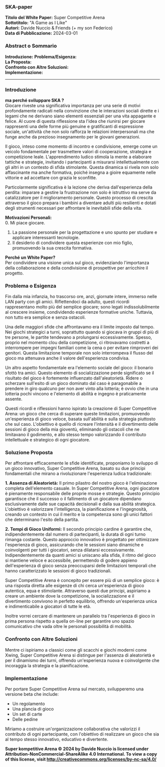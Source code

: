 ### SKA-paper

**Titolo del White Paper:** Super Competitive Arena  
**Sottotitolo:** "A Game as I Like"  
**Autori:** Davide Nuccio & Friends (+ my son Federico)  
**Data di Pubblicazione:** 2024-03-01  

### Abstract o Sommario

**Introduzione:** 
**Problema/Esigenza:**   
**La Proposta:**  
**Confronto con Altre Soluzioni:**  
**Implementazione:** 

---

### Introduzione

**ma perché sviluppare SKA ?**  
Giocare riveste una significativa importanza per una serie di motivi profondamente radicati nella convinzione che le interazioni sociali dirette e i legami che ne derivano siano elementi essenziali per una vita appagante e felice. Al cuore di questa riflessione sta l'idea che riunirsi per giocare rappresenti una delle forme più genuine e gratificanti di espressione sociale, un'attività che non solo rafforza le relazioni interpersonali ma che funge anche da prezioso insegnamento per le giovani generazioni.

Il gioco, inteso come momento di incontro e condivisione, emerge come un veicolo fondamentale per trasmettere valori di cooperazione, strategia e competizione leale. L'apprendimento ludico stimola la mente a elaborare tattiche e strategie, invitando i partecipanti a misurarsi intellettualmente con gli altri in un contesto di sfida stimolante. Questa dinamica si rivela non solo affascinante ma anche formativa, poiché insegna a gioire equamente nelle vittorie e ad accettare con grazia le sconfitte.

Particolarmente significativa è la lezione che deriva dall'esperienza della perdita: imparare a gestire la frustrazione non solo è istruttivo ma serve da catalizzatore per il miglioramento personale. Questo processo di crescita attraverso il gioco prepara i bambini a diventare adulti più resilienti e dotati degli strumenti necessari per affrontare le inevitabili sfide della vita.

**Motivazioni Personali:**  
0. Mi piace giocare.  
1. La passione personale per la progettazione e uno spunto per studiare e applicare interessanti tecnologie.  
2. Il desiderio di condividere questa esperienze con mio figlio, promuovendo la sua crescita formativa.

**Perché un White Paper?**  
Per condividere una visione unica sul gioco, evidenziando l'importanza della collaborazione e della condivisione di prospettive per arricchire il progetto.

### Problema o Esigenza

Fin dalla mia infanzia, ho trascorso ore, anzi, giornate intere, immerso nelle LAN party con gli amici. Riflettendoci da adulto, questi ricordi rappresentano molto più del semplice giocare; sono legati indissolubilmente al crescere insieme, condividendo esperienze formative uniche. Tuttavia, non tutto era semplice e senza ostacoli.

Una delle maggiori sfide che affrontavamo era il limite imposto dal tempo. Nei giochi strategici a turni, soprattutto quando si giocava in gruppi di più di tre persone, le partite tendevano a prolungarsi eccessivamente. Spesso, proprio nel momento clou della competizione, ci ritrovavamo costretti a interrompere per impegni familiari come la cena o per evitare rimproveri dei genitori. Questa limitazione temporale non solo interrompeva il flusso del gioco ma attenuava anche il valore dell'esperienza condivisa.

Un altro aspetto fondamentale era l'elemento sociale del gioco: il bonario sfottò tra amici. Questo elemento di socializzazione perde significato se il risultato del gioco è fortemente influenzato dall'aleatorietà. Ridere o scherzare sull'esito di un gioco dominato dal caso è paragonabile a prendere in giro qualcuno per non aver vinto alla lotteria; è ovvio che in una lotteria pochi vincono e l'elemento di abilità e ingegno è praticamente assente. 

Questi ricordi e riflessioni hanno ispirato la creazione di Super Competitive Arena: un gioco che cerca di superare queste limitazioni, promuovendo un'esperienza di gioco veloce, basata sull'abilità e sulla strategia piuttosto che sul caso. L'obiettivo è quello di ricreare l'intensità e il divertimento delle sessioni di gioco della mia gioventù, eliminando gli ostacoli che ne limitavano il godimento, e allo stesso tempo valorizzando il contributo intellettuale e strategico di ogni giocatore.

### Soluzione Proposta
Per affrontare efficacemente le sfide identificate, proponiamo lo sviluppo di un gioco innovativo, Super Competitive Arena, basato su due principi fondamentali che mirano a rivoluzionare l'esperienza ludica tradizionale:

**1. Assenza di Aleatorietà:** Il primo pilastro del nostro gioco è l'eliminazione completa dell'elemento casuale. In Super Competitive Arena, ogni giocatore è pienamente responsabile delle proprie mosse e strategie. Questo principio garantisce che il successo o il fallimento di un giocatore dipendano esclusivamente dalle sue capacità decisionali e dalla sua abilità strategica. L'obiettivo è valorizzare l'intelligenza, la pianificazione e l'ingegnosità, creando un contesto in cui il merito e la competenza sono gli unici fattori che determinano l'esito della partita.

**2. Tempi di Gioco Uniformi:** Il secondo principio cardine è garantire che, indipendentemente dal numero di partecipanti, la durata di ogni turno rimanga costante. Questo approccio innovativo è progettato per ottimizzare l'esperienza di gioco, assicurando che le sessioni siano dinamiche e coinvolgenti per tutti i giocatori, senza dilatarsi eccessivamente. Indipendentemente da quanti amici si uniscano alla sfida, il ritmo del gioco si mantiene veloce e accessibile, permettendo di godere appieno dell'esperienza di gioco senza preoccuparsi delle limitazioni temporali che hanno caratterizzato le sessioni di gioco tradizionali.

Super Competitive Arena è concepito per essere più di un semplice gioco: è una risposta diretta alle esigenze di chi cerca un'esperienza di gioco autentica, equa e stimolante. Attraverso questi due principi, aspiriamo a creare un ambiente dove la competizione, la socializzazione e il divertimento convivono in perfetto equilibrio, offrendo un'esperienza unica e indimenticabile a giocatori di tutte le età.

Inoltre vorrei cercare di mantenere un parallelo tra l'esperienza di gioco in prima persona rispetto a quella on-line per garantire uno spazio comunicativo che vada oltre le personali possibilità di mobilità.

### Confronto con Altre Soluzioni
Mentre ci ispiriamo a classici come gli scacchi e giochi moderni come Xwing, Super Competitive Arena si distingue per l'assenza di aleatorietà e per il dinamismo dei turni, offrendo un'esperienza nuova e coinvolgente che incoraggia la strategia e la pianificazione.

### Implementazione
Per portare Super Competitive Arena sul mercato, svilupperemo una versione beta che include:
- Un regolamento
- Una plancia di gioco
- Un set di carte
- Delle pedine

Miriamo a costruire un'organizzazione collaborativa che valorizzi il contributo di ogni partecipante, con l'obiettivo di realizzare un gioco che sia al tempo stesso innovativo, educativo e divertente.




**Super kompetitive Arena © 2024 by Davide Nuccio is licensed under Attribution-NonCommercial-ShareAlike 4.0 International. To view a copy of this license, visit http://creativecommons.org/licenses/by-nc-sa/4.0/**
